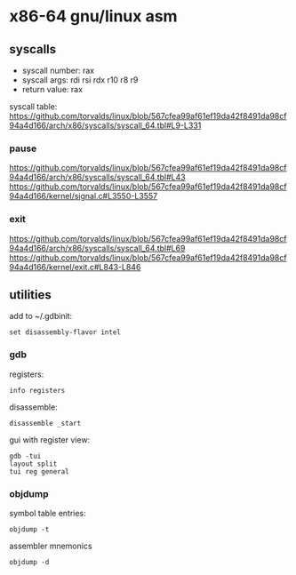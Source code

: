 # x86-64 gnu/linux asm


## syscalls

* syscall number: rax
* syscall args:  rdi rsi rdx r10 r8 r9
* return value: rax

syscall table: https://github.com/torvalds/linux/blob/567cfea99af61ef19da42f8491da98cf94a4d166/arch/x86/syscalls/syscall_64.tbl#L9-L331


### pause

https://github.com/torvalds/linux/blob/567cfea99af61ef19da42f8491da98cf94a4d166/arch/x86/syscalls/syscall_64.tbl#L43
https://github.com/torvalds/linux/blob/567cfea99af61ef19da42f8491da98cf94a4d166/kernel/signal.c#L3550-L3557


### exit

https://github.com/torvalds/linux/blob/567cfea99af61ef19da42f8491da98cf94a4d166/arch/x86/syscalls/syscall_64.tbl#L69
https://github.com/torvalds/linux/blob/567cfea99af61ef19da42f8491da98cf94a4d166/kernel/exit.c#L843-L846


## utilities

add to ~/.gdbinit:

    set disassembly-flavor intel


### gdb

registers:

    info registers

disassemble:

    disassemble _start

gui with register view:

    gdb -tui
    layout split
    tui reg general


### objdump

symbol table entries:

    objdump -t

assembler mnemonics

    objdump -d
